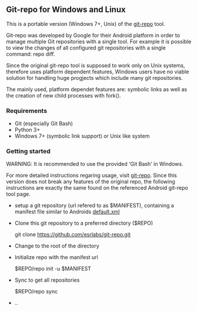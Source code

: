 
## Git-repo for Windows and Linux ##

This is a portable version (Windows 7+, Unix) of the [git-repo](http://source.android.com/source/version-control.html) tool.

Git-repo was developed by Google for their Android platform in order to manage multiple Git repositories with a single tool.
For example it is possible to view the changes of all configured git repositories with a single command: repo diff.

Since the original git-repo tool is supposed to work only on Unix systems, therefore uses platform dependent features,
Windows users have no viable solution for handling huge progjects which include many git repositories.

The mainly used, platform dependet features are: symbolic links as well as the creation of new child processes with fork().

### Requirements ###

* Git (especially Git Bash)
* Python 3+
* Windows 7+ (symbolic link support) or Unix like system

### Getting started ###

WARNING: It is recommended to use the provided 'Git Bash' in Windows.

For more detailed instructions regaring usage, visit [git-repo](http://source.android.com/source/version-control.html).
Since this version does not break any features of the original repo, the following instructions are exactly the same
found on the referenced Android git-repo tool page.

* setup a git repository (url refered to as $MANIFEST), containing a manifest file similar to Androids [default.xml](https://android.googlesource.com/platform/manifest/+/master/default.xml)
* Clone this git repository to a preferred directory ($REPO)

    git clone https://github.com/esrlabs/git-repo.git

* Change to the root of the directory
* Initialize repo with the manifest url

    $REPO/repo init -u $MANIFEST

* Sync to get all repositories

    $REPO/repo sync

* ..
